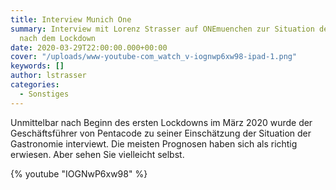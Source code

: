 ```yaml
---
title: Interview Munich One
summary: Interview mit Lorenz Strasser auf ONEmuenchen zur Situation der Gastronomie
  nach dem Lockdown
date: 2020-03-29T22:00:00.000+00:00
cover: "/uploads/www-youtube-com_watch_v-iognwp6xw98-ipad-1.png"
keywords: []
author: lstrasser
categories:
  - Sonstiges
---
```


Unmittelbar nach Beginn des ersten Lockdowns im März 2020 wurde der Geschäftsführer von Pentacode zu seiner Einschätzung der Situation der Gastronomie interviewt. Die meisten Prognosen haben sich als richtig erwiesen. Aber sehen Sie vielleicht selbst.

{% youtube "IOGNwP6xw98" %}
